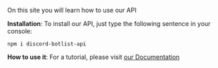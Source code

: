 On this site you will learn how to use our API

**Installation**:
To install our API, just type the following sentence in your console:

```npm i discord-botlist-api```

**How to use it**:
For a tutorial, please visit [our Documentation](https://docs.discord-botlist.eu)

